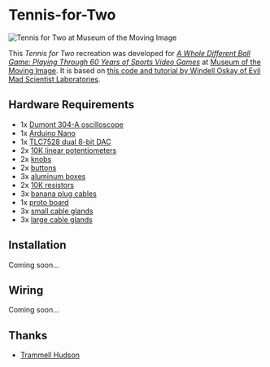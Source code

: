 # Tennis-for-Two

![Tennis for Two at Museum of the Moving Image](https://github.com/jasoneppink/Tennis-for-Two/blob/master/20180913_differentballgame_(c)_sachynmital_119.jpg)

This *Tennis for Two* recreation was developed for [*A Whole Different Ball Game: Playing Through 60 Years of Sports Video Games*](http://movingimage.us/exhibitions/2018/09/14/detail/a-whole-different-ball-game-playing-through-60-years-of-sports-video-games/) at [Museum of the Moving Image](http://movingimage.us). It is based on [this code and tutorial by Windell Oskay of Evil Mad Scientist Laboratories](https://www.evilmadscientist.com/2008/resurrecting-tennis-for-two-a-video-game-from-1958/).

## Hardware Requirements
* 1x [Dumont 304-A oscilloscope](https://www.radiomuseum.org/r/dumont_la_oscilloscope_304_a304.html)
* 1x [Arduino Nano](https://store.arduino.cc/usa/arduino-nano)
* 1x [TLC7528 dual 8-bit DAC](https://www.digikey.com/product-detail/en/texas-instruments/TLC7528CN/296-1871-5-ND/277516)
* 2x [10K linear potentiometers](https://www.adafruit.com/product/562)
* 2x [knobs](https://www.digikey.com/product-detail/en/te-connectivity-alcoswitch-switches/PKB90B1-4/450-1730-ND/1201515)
* 2x [buttons](https://www.digikey.com/product-detail/en/e-switch/PS1040ARED/EG2035-ND/53842)
* 3x [aluminum boxes](https://www.amazon.com/HAMMOND-1550E-ENCLOSURE-INSTRUMENT-ALUMINIUM/dp/B005T8PW1K/)
* 2x [10K resistors](https://www.adafruit.com/product/2784)
* 3x [banana plug cables](https://www.amazon.com/Elenco-Banana-Test-Lead-Set/dp/B0002JJU4Q/)
* 1x [proto board](https://www.adafruit.com/product/571)
* 3x [small cable glands](https://www.adafruit.com/product/762)
* 3x [large cable glands](https://www.adafruit.com/product/761)

## Installation
Coming soon...

## Wiring
Coming soon...

## Thanks
* [Trammell Hudson](https://trmm.net/)
